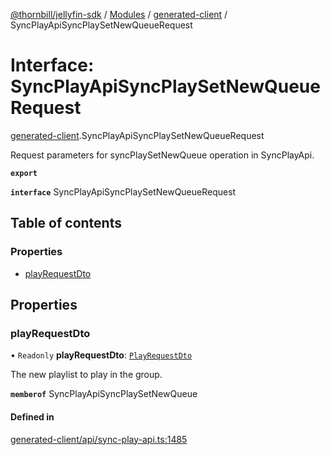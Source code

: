 [@thornbill/jellyfin-sdk](../README.md) / [Modules](../modules.md) / [generated-client](../modules/generated_client.md) / SyncPlayApiSyncPlaySetNewQueueRequest

# Interface: SyncPlayApiSyncPlaySetNewQueueRequest

[generated-client](../modules/generated_client.md).SyncPlayApiSyncPlaySetNewQueueRequest

Request parameters for syncPlaySetNewQueue operation in SyncPlayApi.

**`export`**

**`interface`** SyncPlayApiSyncPlaySetNewQueueRequest

## Table of contents

### Properties

- [playRequestDto](generated_client.SyncPlayApiSyncPlaySetNewQueueRequest.md#playrequestdto)

## Properties

### playRequestDto

• `Readonly` **playRequestDto**: [`PlayRequestDto`](generated_client.PlayRequestDto.md)

The new playlist to play in the group.

**`memberof`** SyncPlayApiSyncPlaySetNewQueue

#### Defined in

[generated-client/api/sync-play-api.ts:1485](https://github.com/thornbill/jellyfin-sdk-typescript/blob/b5d0506/src/generated-client/api/sync-play-api.ts#L1485)
